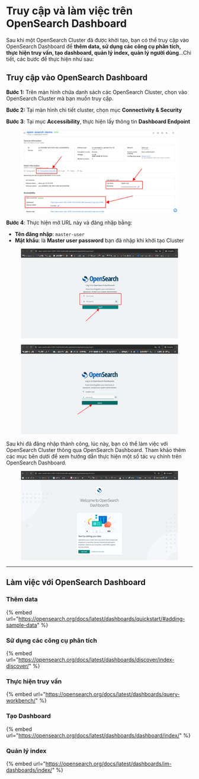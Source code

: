 # Truy cập và làm việc trên OpenSearch Dashboard

Sau khi một OpenSearch Cluster đã được khởi tạo, bạn có thể truy cập vào OpenSearch Dashboard để **thêm data, sử dụng các công cụ phân tích, thực hiện truy vấn, tạo dashboard, quản lý index, quản lý người dùng**...Chi tiết, các bước để thực hiện như sau:

## Truy cập vào OpenSearch Dashboard

**Bước 1:** Trên màn hình chứa danh sách các OpenSearch Cluster, chọn vào OpenSearch Cluster mà bạn muốn truy cập.

**Bước 2:** Tại màn hình chi tiết cluster, chọn mục **Connectivity & Security**

**Bước 3**: Tại mục **Accessibility**, thực hiện lấy thông tin **Dashboard Endpoint**

<figure><img src="../../../.gitbook/assets/opensearch1.png" alt=""><figcaption></figcaption></figure>



**Bước 4**: Thực hiện mở URL này và đăng nhập bằng:

* **Tên đăng nhập**: `master-user`
* **Mật khẩu**: là **Master user password** bạn đã nhập khi khởi tạo Cluster

<figure><img src="../../../.gitbook/assets/opensearch2.png" alt=""><figcaption></figcaption></figure>

<figure><img src="../../../.gitbook/assets/opensearch3.png" alt=""><figcaption></figcaption></figure>

Sau khi đã đăng nhập thành công, lúc này, bạn có thể làm việc với OpenSearch Cluster thông qua OpenSearch Dashboard. Tham khảo thêm các mục bên dưới để xem hướng dẫn thực hiện một số tác vụ chính trên OpenSearch Dashboard.

<figure><img src="../../../.gitbook/assets/opensearch4.png" alt=""><figcaption></figcaption></figure>

***

## Làm việc với OpenSearch Dashboard

### Thêm data

{% embed url="https://opensearch.org/docs/latest/dashboards/quickstart/#adding-sample-data" %}

### Sử dụng các công cụ phân tích

{% embed url="https://opensearch.org/docs/latest/dashboards/discover/index-discover/" %}

### Thực hiện truy vấn

{% embed url="https://opensearch.org/docs/latest/dashboards/query-workbench/" %}

### Tạo Dashboard

{% embed url="https://opensearch.org/docs/latest/dashboards/dashboard/index/" %}

### Quản lý index

{% embed url="https://opensearch.org/docs/latest/dashboards/im-dashboards/index/" %}
